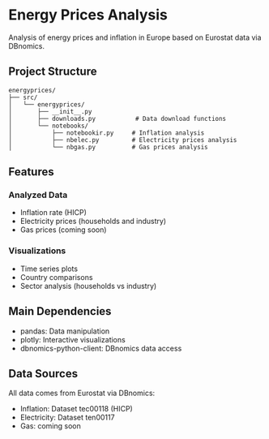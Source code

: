 # Energy Prices Analysis

Analysis of energy prices and inflation in Europe based on Eurostat data via DBnomics.

## Project Structure

```
energyprices/
├── src/
│   └── energyprices/
│       ├── __init__.py
│       ├── downloads.py           # Data download functions
│       └── notebooks/
│           ├── notebookir.py     # Inflation analysis
│           ├── nbelec.py         # Electricity prices analysis
│           └── nbgas.py          # Gas prices analysis
```

## Features

### Analyzed Data

- Inflation rate (HICP)
- Electricity prices (households and industry)
- Gas prices (coming soon)

### Visualizations

- Time series plots
- Country comparisons
- Sector analysis (households vs industry)

## Main Dependencies

- pandas: Data manipulation
- plotly: Interactive visualizations
- dbnomics-python-client: DBnomics data access

## Data Sources

All data comes from Eurostat via DBnomics:

- Inflation: Dataset tec00118 (HICP)
- Electricity: Dataset ten00117
- Gas: coming soon
